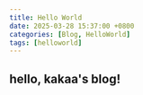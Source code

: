 ```yaml
---
title: Hello World
date: 2025-03-28 15:37:00 +0800
categories: [Blog, HelloWorld]
tags: [helloworld]
---
```



## hello, kakaa's blog!

